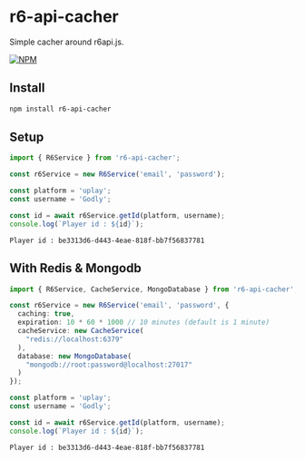 # r6-api-cacher

Simple cacher around r6api.js.

[![NPM](https://nodei.co/npm/r6-api-cacher.png?downloads=true&downloadRank=true&stars=true)](https://nodei.co/npm/r6-api-cacher/)

## Install

```bash
npm install r6-api-cacher
```

## Setup

```typescript
import { R6Service } from 'r6-api-cacher';

const r6Service = new R6Service('email', 'password');

const platform = 'uplay';
const username = 'Godly';

const id = await r6Service.getId(platform, username);
console.log(`Player id : ${id}`);
```

```
Player id : be3313d6-d443-4eae-818f-bb7f56837781
```

## With Redis & Mongodb

```typescript
import { R6Service, CacheService, MongoDatabase } from 'r6-api-cacher';

const r6Service = new R6Service('email', 'password', {
  caching: true,
  expiration: 10 * 60 * 1000 // 10 minutes (default is 1 minute)
  cacheService: new CacheService(
    "redis://localhost:6379"
  ),
  database: new MongoDatabase(
    "mongodb://root:password@localhost:27017"
  )
});

const platform = 'uplay';
const username = 'Godly';

const id = await r6Service.getId(platform, username);
console.log(`Player id : ${id}`);
```

```
Player id : be3313d6-d443-4eae-818f-bb7f56837781
```